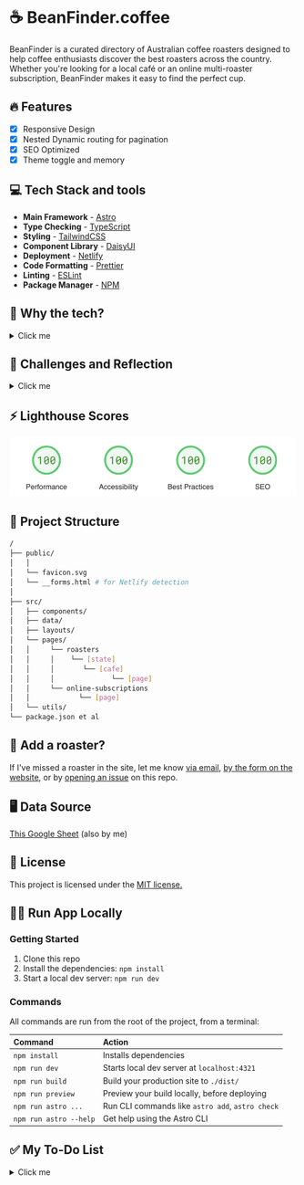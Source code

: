 # ☕️ BeanFinder.coffee

BeanFinder is a curated directory of Australian coffee roasters designed to help coffee enthusiasts discover the best roasters across the country. Whether you're looking for a local café or an online multi-roaster subscription, BeanFinder makes it easy to find the perfect cup.

## 🔥 Features

- [x] Responsive Design
- [x] Nested Dynamic routing for pagination
- [x] SEO Optimized
- [x] Theme toggle and memory

## 💻 Tech Stack and tools

- **Main Framework** - [Astro](https://astro.build/)
- **Type Checking** - [TypeScript](https://www.typescriptlang.org/)
- **Styling** - [TailwindCSS](https://tailwindcss.com/)
- **Component Library** - [DaisyUI](https://daisyui.com/)
- **Deployment** - [Netlify](https://www.netlify.com/)
- **Code Formatting** - [Prettier](https://prettier.io/)
- **Linting** - [ESLint](https://eslint.org)
- **Package Manager** - [NPM](https://npmjs.com/)

## 🚀 Why the tech?

<details>
  <summary> Click me</summary>

The first iteration of this project was a list of Roasters and their websites on a spreadsheet, but I was finding that I was spending a lot of time on the sheet trying to filter options down to ones that were relevant to what **I wanted**.

This project is as a passion project with the goal of quickly delivering an MVP that could be easily managed and scaled.

Spending too much time online (shoutout [/r/webdev](www.reddit.com/r/webdev) I've seen Astro mentioned a lot and this project seemed like a fun excuse to learn something new.

[Astro's](https://github.com/withastro/astro) main selling points are its speed, lightweight build, and ability to ship less JavaScript to the browser. Astro provided a simple, low-overhead framework that allowed me to focus on building the core features without getting bogged down in setup and configuration. I'd used [Netlify](https://docs.netlify.com/frameworks/astro/) before, and they are the official deployment partner for Astro. Together, they provided a quick, reliable way to get the site live and iterate on it efficiently.

  </details>

## 📝 Challenges and Reflection
<details>
  <summary> Click me</summary>

Once the MVP was created there were two key features I wanted to implement to provide value beyond what the spreadsheet had.Firstly, I wanted to allow easy submissions of new roaster by end users, and secondly I wanted to add pagination for the results. Both of these were more challenging that I expected to implement going into the project. 

The current list of Australian Roasters is around 200 items and is likely to grow. The data is stored in a JSON file since this is a serverless project. The data is imported and then mapped to a card via a JavaScript array.

Initially, filtering results was handled with event listeners on toggles, which would then filter the array. However, some options would still return 60+ items at once, making it less efficient for users to navigate through large datasets.

### Nested Pagination
One of the more significant challenges during development was implementing pagination.

Initially, I considered using array slicing to divide the results across several pages. While this method would have worked, it felt more like a quick fix rather than a sustainable solution. I wanted to build something more robust and maintainable in the long term.

Abstracting the filter options, we have a `state` selector as array of predefined values, and a `cafe` boolean value. Astro supports [Nested Pagination](https://docs.astro.build/en/guides/routing/#nested-pagination) which will solve our issue. Once implemented we can generate static paths dynamically matching these values. This was my first time working with dynamic routing so the learning curve was steep, but thankfully the Astro docs are well detailed.

### Netlify Form Detection
This was one of those features that should have been pretty much build-and-go. Netlify auto-detects any forms in your site and handles submission through their back-end services. However, this wasn’t happening (and from their support forums, I'm not the only one facing this issue when using Astro). I ended up using a combination of a __form.html file in the /public folder to help Netlify's form detection bots, and then AJAX for data submission. There was a lot of trial and error involved, but it was nice to handle this internally without adding another third-party tool to the project.

### Reflection
Astro's approach to SSG was a fantastic match for this project, and I found learning the framework straightforward - allowing me to focus on what I wanted. Dynamic routing took a *long* time to get functional, and working but was the most rewarding part of the project once it was complete. Netlify (minus the form detection) made a quick and easy CD cycle for the project. All in all I'm happy with how this project came together and I'm excited to start spending my time trying new roasters instead of building this website. 

  </details>


## ⚡️ Lighthouse Scores

<p align="center">
  <a href="https://pagespeed.web.dev/analysis/https-beanfinder-coffee/xdkourytlh?form_factor=desktop">
    <img width="710" alt="BeanFinder Lighthouse Score" src="lighthouse-score.png"></a> 
</p>

## 👾 Project Structure

```bash
/
├── public/
│   │
│   └── favicon.svg
│   └── __forms.html # for Netlify detection
│
├── src/
│   ├── components/
│   ├── data/
│   ├── layouts/
│   └── pages/
│   │     └── roasters
│   │     │    └── [state]
│   │     │       └── [cafe]
│   │     │              └── [page]
│   │     └── online-subscriptions
│   │            └── [page]
│   └── utils/
└── package.json et al
```

## 🔎 Add a roaster?

If I've missed a roaster in the site, let me know [via email](mailto:hello@xandersalathe.com), [by the form on the website](https://beanfinder.coffee/submit/), or by [opening an issue](https://github.com/xdaybreakerx/beanfinder.coffee/issues) on this repo.

## 🖥️ Data Source

[This Google Sheet](https://docs.google.com/spreadsheets/d/e/2PACX-1vQMtPdz_le8HBLjTgAMK80IEoeZpZZGlZjcAdXh7Xd9Ld0Zy7zRV9duKyB7u_zHifi8nB9LiZogjXtb/pubhtml) (also by me)

## 📜 License

This project is licensed under the [MIT license.](https://github.com/xdaybreakerx/beanfinder.coffee/blob/main/LICENSE)

## 🏃‍➡️ Run App Locally

### Getting Started

1. Clone this repo
2. Install the dependencies: `npm install`
3. Start a local dev server: `npm run dev`

### Commands

All commands are run from the root of the project, from a terminal:

| Command                | Action                                           |
| :--------------------- | :----------------------------------------------- |
| `npm install`          | Installs dependencies                            |
| `npm run dev`          | Starts local dev server at `localhost:4321`      |
| `npm run build`        | Build your production site to `./dist/`          |
| `npm run preview`      | Preview your build locally, before deploying     |
| `npm run astro ...`    | Run CLI commands like `astro add`, `astro check` |
| `npm run astro --help` | Get help using the Astro CLI                     |

## ✅ My To-Do List

<details>
  <summary> Click me</summary>
  
## MVP: 
- [x] show coffee roasters from JSON file

## To-do:

- [x] client side filtering of JSON
- [x] theme toggle
- [x] netlify deploy
- [x] confirm and update all cafe info entries as required in JSON (︶︹︶)

## Stretch to-do

- [x] theme selection persists between visits
- [x] footer for contact information to update list (ended up going a different direction on this - created a form element for user submission of issues/recommendations)
- [x] drawer for filter options
- [x] pagination for results array
- [x] custom 404 page
- [ ] Google Maps integration?

</details>
